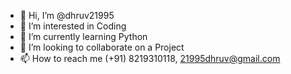 - 👋 Hi, I’m @dhruv21995
- 👀 I’m interested in Coding
- 🌱 I’m currently learning Python
- 💞️ I’m looking to collaborate on a Project
- 📫 How to reach me (+91) 8219310118, 21995dhruv@gmail.com

<!---
dhruv21995/dhruv21995 is a ✨ special ✨ repository because its `README.md` (this file) appears on your GitHub profile.
You can click the Preview link to take a look at your changes.
--->

